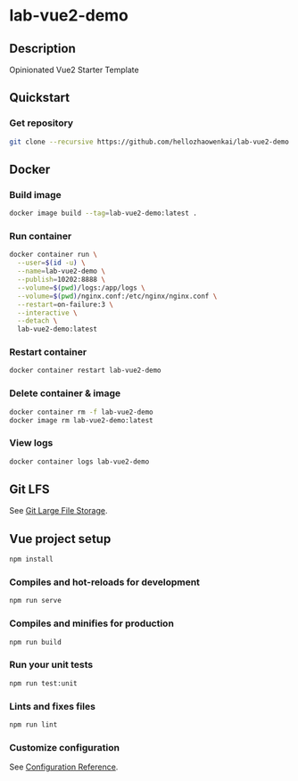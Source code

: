 # lab-vue2-demo

## Description

Opinionated Vue2 Starter Template

## Quickstart

### Get repository

```bash
git clone --recursive https://github.com/hellozhaowenkai/lab-vue2-demo.git
```

## Docker

### Build image

```bash
docker image build --tag=lab-vue2-demo:latest .
```

### Run container

```bash
docker container run \
  --user=$(id -u) \
  --name=lab-vue2-demo \
  --publish=10202:8888 \
  --volume=$(pwd)/logs:/app/logs \
  --volume=$(pwd)/nginx.conf:/etc/nginx/nginx.conf \
  --restart=on-failure:3 \
  --interactive \
  --detach \
  lab-vue2-demo:latest
```

### Restart container

```bash
docker container restart lab-vue2-demo
```

### Delete container & image

```bash
docker container rm -f lab-vue2-demo
docker image rm lab-vue2-demo:latest
```

### View logs

```bash
docker container logs lab-vue2-demo
```

## Git LFS

See [Git Large File Storage](https://git-lfs.github.com/).

## Vue project setup

```bash
npm install
```

### Compiles and hot-reloads for development

```bash
npm run serve
```

### Compiles and minifies for production

```bash
npm run build
```

### Run your unit tests

```bash
npm run test:unit
```

### Lints and fixes files

```bash
npm run lint
```

### Customize configuration

See [Configuration Reference](https://cli.vuejs.org/config/).
